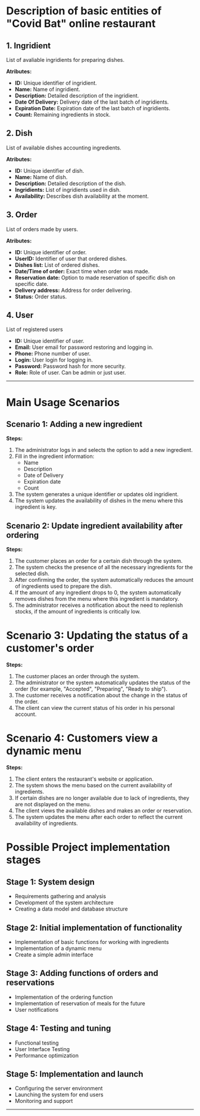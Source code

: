 # Description of basic entities of "Covid Bat" online restaurant

## 1. Ingridient

List of avaliable ingridients for preparing dishes.

**Atributes:**

- **ID:** Unique identifier of ingridient.
- **Name:** Name of ingridient.
- **Description:** Detailed description of the ingridient.
- **Date Of Delivery:** Delivery date of the last batch of ingridients.
- **Expiration Date:** Expiration date of the last batch of ingridients.
- **Count:** Remaining ingredients in stock.

## 2. Dish

List of available dishes accounting ingredients.

**Atributes:**

- **ID:** Unique identifier of dish.
- **Name:** Name of dish.
- **Description:** Detailed description of the dish.
- **Ingridients:** List of ingridients used in dish.
- **Availability:** Describes dish availability at the moment.

## 3. Order

List of orders made by users.

**Atributes:**

- **ID:** Unique identifier of order.
- **UserID:** Identifier of user that ordered dishes.
- **Dishes list:** List of ordered dishes.
- **Date/Time of order:** Exact time when order was made.
- **Reservation date:** Option to made reservation of specific dish on specific date.
- **Delivery address:** Address for order delivering.
- **Status:** Order status.

## 4. User

List of registered users

- **ID:** Unique identifier of user.
- **Email:** User email for password restoring and logging in.
- **Phone:** Phone number of user.
- **Login:** User login for logging in.
- **Password:** Password hash for more security.
- **Role:** Role of user. Can be admin or just user.

---

# Main Usage Scenarios

## Scenario 1: Adding a new ingredient

**Steps:**

1. The administrator logs in and selects the option to add a new ingredient.
2. Fill in the ingredient information:
    - Name
    - Description
    - Date of Delivery
    - Expiration date
    - Count
3. The system generates a unique identifier or updates old ingridient.
4. The system updates the availability of dishes in the menu where this ingredient is key.

## Scenario 2: Update ingredient availability after ordering

**Steps:**

1. The customer places an order for a certain dish through the system.
2. The system checks the presence of all the necessary ingredients for the selected dish.
3. After confirming the order, the system automatically reduces the amount of ingredients used to prepare the dish.
4. If the amount of any ingredient drops to 0, the system automatically removes dishes from the menu where this ingredient is mandatory.
5. The administrator receives a notification about the need to replenish stocks, if the amount of ingredients is critically low.

# Scenario 3: Updating the status of a customer's order

**Steps:**

1. The customer places an order through the system.
2. The administrator or the system automatically updates the status of the order (for example, "Accepted", "Preparing", "Ready to ship").
3. The customer receives a notification about the change in the status of the order.
4. The client can view the current status of his order in his personal account.

# Scenario 4: Customers view a dynamic menu

**Steps:**

1. The client enters the restaurant's website or application.
2. The system shows the menu based on the current availability of ingredients.
3. If certain dishes are no longer available due to lack of ingredients, they are not displayed on the menu.
4. The client views the available dishes and makes an order or reservation.
5. The system updates the menu after each order to reflect the current availability of ingredients.


# Possible Project implementation stages

## Stage 1: System design

- Requirements gathering and analysis
- Development of the system architecture
- Creating a data model and database structure

## Stage 2: Initial implementation of functionality

- Implementation of basic functions for working with ingredients
- Implementation of a dynamic menu
- Create a simple admin interface

## Stage 3: Adding functions of orders and reservations

- Implementation of the ordering function
- Implementation of reservation of meals for the future
- User notifications

## Stage 4: Testing and tuning

- Functional testing
- User Interface Testing
- Performance optimization

## Stage 5: Implementation and launch

- Configuring the server environment
- Launching the system for end users
- Monitoring and support

---

